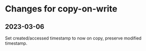 # Changes for copy-on-write

## 2023-03-06

Set created/accessed timestamp to now on copy, preserve modified timestamp.